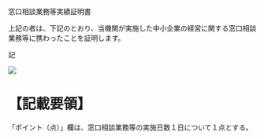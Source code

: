 窓口相談業務等実績証明書

上記の者は、下記のとおり、当機関が実施した中小企業の経営に関する窓口相談業務等に携わったことを証明します。

記

![](https://www.nta.go.jp/tmp/85ac1788-5eb0-4802-8858-2440cba0494f/images/220da66165ae2fdb7533126f5c21ac6d2e77e05abb9a519eeb32ee949f80d611.jpg)

# 【記載要領】

「ポイント（点）」欄は、窓口相談業務等の実施日数１日について１点とする。